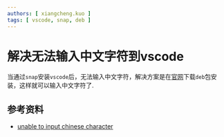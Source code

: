 ```yaml
---
authors: [ xiangcheng.kuo ]
tags: [ vscode, snap, deb ]
---
```


# 解决无法输入中文字符到vscode

当通过`snap`安装`vscode`后，无法输入中文字符，解决方案是在[官网](https://code.visualstudio.com/)下载`deb`包安装，这样就可以输入中文字符了.

## 参考资料

- [unable to input chinese character](https://github.com/microsoft/vscode/issues/96041)